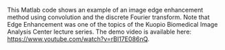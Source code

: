 This Matlab code shows an example of an image edge enhancement method using convolution and the discrete Fourier transform. 
Note that Edge Enhancement was one of the topics of the Kuopio Biomedical Image Analysis Center lecture series.
The demo video is available here: https://www.youtube.com/watch?v=rBI17E086nQ. 

